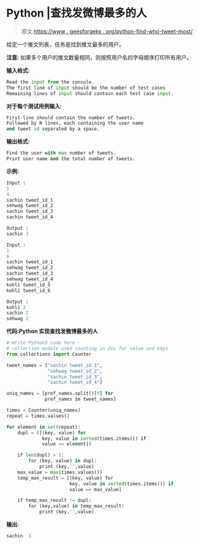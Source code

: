 # Python |查找发微博最多的人

> 原文:[https://www . geesforgeks . org/python-find-who-tweet-most/](https://www.geeksforgeeks.org/python-find-who-tweeted-the-most/)

给定一个推文列表，任务是找到推文最多的用户。

**注意:**
如果多个用户的推文数量相同，则按照用户名的字母顺序打印所有用户。

**输入格式:**

```py
Read the input from the console.
The first line of input should be the number of test cases
Remaining lines of input should contain each test case input. 

```

**对于每个测试用例输入:**

```py
First-line should contain the number of tweets.
Followed by N lines, each containing the user name
and tweet id separated by a space.

```

**输出格式:**

```py
Find the user with max number of tweets. 
Print user name and the total number of tweets.

```

**示例:**

```py
Input : 
1
4
sachin tweet_id_1
sehwag tweet_id_2
sachin tweet_id_3
sachin tweet_id_4

Output :
sachin 3

Input :
1
6
sachin tweet_id_1
sehwag tweet_id_2
sachin tweet_id_3
sehwag tweet_id_4
kohli tweet_id_5
kohli tweet_id_6

Output : 
kohli 2
sachin 2
sehwag 2

```

**代码:Python 实现查找发微博最多的人**

```py
# Write Python3 code here
# collection module used counting in dic for value and keys 
from collections import Counter

tweet_names = ["sachin tweet_id_1", 
               "sehwag tweet_id_2",
               "sachin tweet_id_3",
               "sachin tweet_id_4"] 

uniq_names = [pref_names.split()[0] for
              pref_names in tweet_names]

times = Counter(uniq_names)
repeat = times.values()

for element in set(repeat):
    dupl = ([(key, value) for
             key, value in sorted(times.items()) if
             value == element])

    if len(dupl) > 1:
        for (key, value) in dupl:
            print (key,'',value)
    max_value = max(times.values())
    temp_max_result = [(key, value) for 
                       key, value in sorted(times.items()) if
                       value == max_value]

    if temp_max_result != dupl:
        for (key,value) in temp_max_result:
            print (key,'',value)

```

**输出:**

```py
sachin  3
```